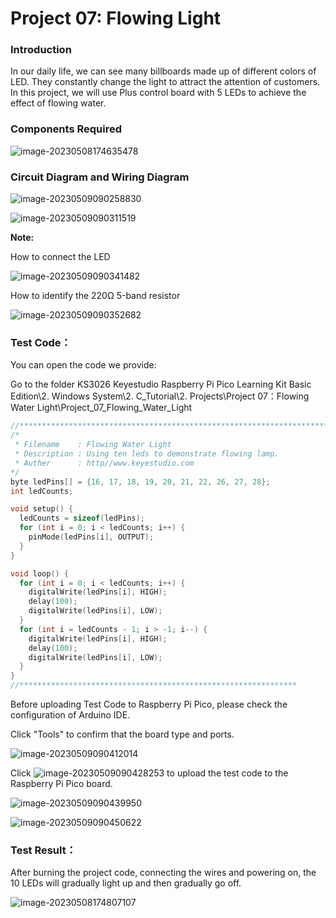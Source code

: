 # Project 07: Flowing Light

### **Introduction**

In our daily life, we can see many billboards made up of different colors of LED. They constantly change the light to attract the attention of customers. In this project, we will use Plus control board with 5 LEDs to achieve the effect of flowing water.

### **Components Required**

![image-20230508174635478](media/image-20230508174635478.png)

### **Circuit Diagram and Wiring Diagram**

![image-20230509090258830](media/image-20230509090258830.png)

![image-20230509090311519](media/image-20230509090311519.png)

**Note:**

How to connect the LED

![image-20230509090341482](media/image-20230509090341482.png)

How to identify the 220Ω 5-band resistor

![image-20230509090352682](media/image-20230509090352682.png)

### **Test Code：**

You can open the code we provide:

Go to the folder KS3026 Keyestudio Raspberry Pi Pico Learning Kit Basic Edition\2. Windows  System\2. C_Tutorial\2. Projects\Project 07：Flowing Water Light\Project_07_Flowing_Water_Light

```c
//**********************************************************************
/* 
 * Filename    : Flowing Water Light
 * Description : Using ten leds to demonstrate flowing lamp.
 * Auther      : http//www.keyestudio.com
*/
byte ledPins[] = {16, 17, 18, 19, 20, 21, 22, 26, 27, 28};
int ledCounts;

void setup() {
  ledCounts = sizeof(ledPins);
  for (int i = 0; i < ledCounts; i++) {
    pinMode(ledPins[i], OUTPUT);
  }
}

void loop() {
  for (int i = 0; i < ledCounts; i++) {
    digitalWrite(ledPins[i], HIGH);
    delay(100);
    digitalWrite(ledPins[i], LOW);
  }
  for (int i = ledCounts - 1; i > -1; i--) {
    digitalWrite(ledPins[i], HIGH);
    delay(100);
    digitalWrite(ledPins[i], LOW);
  }
}
//**************************************************************
```


Before uploading Test Code to Raspberry Pi Pico, please check the configuration of Arduino IDE.

Click "Tools" to confirm that the board type and ports.

![image-20230509090412014](media/image-20230509090412014.png)

Click ![image-20230509090428253](media/image-20230509090428253.png) to upload the test code to the Raspberry Pi Pico board.

![image-20230509090439950](media/image-20230509090439950.png)

![image-20230509090450622](media/image-20230509090450622.png)

### **Test Result：**

After burning the project code, connecting the wires and powering on, the 10 LEDs will gradually light up and then gradually go off.

![image-20230508174807107](media/image-20230508174807107.png)
